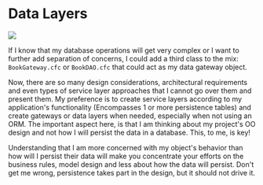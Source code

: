 # Data Layers

![](https://coldbox.ortusbooks.com/content/images/MVC+objects.png)

If I know that my database operations will get very complex or I want to further add separation of concerns, I could add a third class to the mix: `BookGateway.cfc` or `BookDAO.cfc` that could act as my data gateway object. 

Now, there are so many design considerations, architectural requirements and even types of service layer approaches that I cannot go over them and present them. My preference is to create service layers according to my application's functionality (Encompasses 1 or more persistence tables) and create gateways or data layers when needed, especially when not using an ORM. The important aspect here, is that I am thinking about my project's OO design and not how I will persist the data in a database. This, to me, is key! 

Understanding that I am more concerned with my object's behavior than how will I persist their data will make you concentrate your efforts on the business rules, model design and less about how the data will persist. Don't get me wrong, persistence takes part in the design, but it should not drive it.